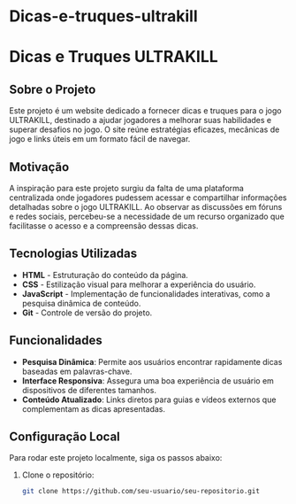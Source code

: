 # Dicas-e-truques-ultrakill

# Dicas e Truques ULTRAKILL

## Sobre o Projeto
Este projeto é um website dedicado a fornecer dicas e truques para o jogo ULTRAKILL, destinado a ajudar jogadores a melhorar suas habilidades e superar desafios no jogo. O site reúne estratégias eficazes, mecânicas de jogo e links úteis em um formato fácil de navegar.

## Motivação
A inspiração para este projeto surgiu da falta de uma plataforma centralizada onde jogadores pudessem acessar e compartilhar informações detalhadas sobre o jogo ULTRAKILL. Ao observar as discussões em fóruns e redes sociais, percebeu-se a necessidade de um recurso organizado que facilitasse o acesso e a compreensão dessas dicas.

## Tecnologias Utilizadas
- **HTML** - Estruturação do conteúdo da página.
- **CSS** - Estilização visual para melhorar a experiência do usuário.
- **JavaScript** - Implementação de funcionalidades interativas, como a pesquisa dinâmica de conteúdo.
- **Git** - Controle de versão do projeto.

## Funcionalidades
- **Pesquisa Dinâmica**: Permite aos usuários encontrar rapidamente dicas baseadas em palavras-chave.
- **Interface Responsiva**: Assegura uma boa experiência de usuário em dispositivos de diferentes tamanhos.
- **Conteúdo Atualizado**: Links diretos para guias e vídeos externos que complementam as dicas apresentadas.

## Configuração Local
Para rodar este projeto localmente, siga os passos abaixo:

1. Clone o repositório:
   ```bash
   git clone https://github.com/seu-usuario/seu-repositorio.git
